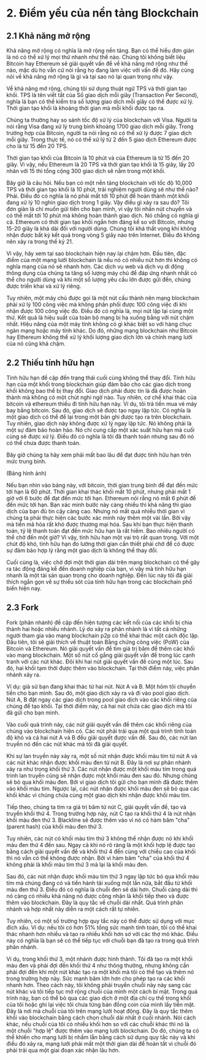 # 2. Điểm yếu của nền tảng Blockchain

## 2.1 Khả năng mở rộng

Khả năng mở rộng có nghĩa là mở rộng nền tảng. 
Bạn có thể hiểu đơn giản là nó có thể xử lý mọi thứ nhanh như thế nào. 
Chúng tôi không biết liệu Bitcoin hay Ethereum sẽ giải quyết vấn đề về khả năng mở rộng như thế nào, mặc dù họ vẫn cứ nói rằng họ đang làm việc với vấn đề đó. 
Hãy cùng nói về khả năng mở rộng là gì và tại sao nó lại quan trọng như vậy.

Về khả năng mở rộng, chúng tôi sử dụng thuật ngữ TPS và thời gian tạo khối. 
TPS là tên viết tắt của Số giao dịch mỗi giây (Transaction Per Second), nghĩa là bạn có thể kiểm tra số lượng giao dịch mỗi giây có thể được xử lý. 
Thời gian tạo khối là khoảng thời gian mà mỗi khối được tạo ra.

Chúng ta thường hay so sánh tốc độ xử lý của blockchain với Visa. Người ta nói rằng Visa đang xử lý trung bình khoảng 1700 giao dịch mỗi giây. 
Trong trường hợp của Bitcoin, người ta nói rằng nó có thể xử lý được 7 giao dịch mỗi giây.
Trong thực tế, nó có thể xử lý từ 2 đến 5 giao dịch
 Ethereum được cho là từ 15 đến 20 TPS.

Thời gian tạo khối của Bitcoin là 10 phút và của Ethereum là từ 15 đến 20 giây. 
Vì vậy, nếu Ethereum là 20 TPS và thời gian tạo khối là 15 giây, lấy 20 nhân với 15 thì tổng cộng 300 giao dịch sẽ nằm trong một khối.

Bây giờ là câu hỏi.
 Nếu bạn có một nền tảng blockchain với tốc độ 10,000 TPS và thời gian tạo khối là 10 phút, trải nghiệm người dùng sẽ như thế nào? 
Phải. Điều đó có nghĩa là nó phải mất tới 10 phút để hoàn thành một khối đang xử lý 10 nghìn giao dịch trong 1 giây. 
Vậy điều gì xảy ra sau đó? 
Tôi đơn giản là chỉ muốn gửi tiền cho bạn mình, vì vậy tôi nhấn nút chuyển và có thể mất tới 10 phút mà không hoàn thành giao dịch. 
Nó chẳng có nghĩa gì cả. 
Ethereum có thời gian tạo khối ngắn hơn đáng kể so với Bitcoin, nhưng 15-20 giây là khá dài đối với người dùng. 
Chúng tôi khá thất vọng khi không nhận được bất kỳ kết quả trong vòng 5 giây nào trên Internet. 
Điều đó không nên xảy ra trong thế kỷ 21.

Vì vậy, hãy xem tại sao blockchain hiện nay lại chậm hơn. 
Đầu tiên, đặc điểm của một mạng lưới blockchain là nếu nó có nhiều nút hơn thì không có nghĩa mạng của nó sẽ nhanh hơn. 
Các dịch vụ web và dịch vụ di động thông dụng của chúng ta tăng số lượng máy chủ để đáp ứng nhanh nhất có thể cho người dùng và khi một số lượng yêu cầu lớn được gửi đến, chúng được triển khai và xử lý riêng.

Tuy nhiên, một máy chủ được gọi là một nút cấu thành nên mạng blockchain phải xử lý 100 công việc mà không phân phối được 100 công việc đi khi nhận được 100 công việc đó. 
Điều đó có nghĩa là, mọi nút lặp lại cùng một thứ. 
Kết quả là hiệu suất của toàn bộ mạng bị hạ xuống bằng với nút chậm nhất. 
Hiệu năng của một máy tính không có gì khác biệt so với hàng chục ngàn mạng hoặc máy tính khác.
Do đó, những mạng blockchain như Bitcoin hay Ethereum không thể xử lý khối lượng giao dịch lớn và chính mạng lưới của nó cũng khá chậm.

## 2.2 Thiếu tính hữu hạn

Tính hữu hạn đề cập đến trạng thái cuối cùng không thể thay đổi. 
Tính hữu hạn của một khối trong blockchain giúp đảm bảo cho các giao dịch trong khối không bao thể bị thay đổi. 
Giao dịch phải được tin là đã được hoàn thành mà không có một chút nghi ngờ nào. 
Tuy nhiên, cơ chế khai thác của bitcoin và ethereum thiếu đi tính hữu hạn này. 
Ví dụ, tôi trả tiền mua vé máy bay bằng bitcoin.
Sau đó, giao dịch sẽ được tạo ngay lập tức. 
Có nghĩa là một giao dịch có thể để lại trong một bản ghi được tạo ra trên blockchain.
Tuy nhiên, giao dịch này không được xử lý ngay lập tức. 
Nó không phải là một sự đảm bảo hoàn hảo. 
Nó chỉ cung cấp một xác suất hữu hạn mà cuối cùng sẽ được xử lý.
Điều đó có nghĩa là tôi đã thanh toán nhưng sau đó nó có thể chưa được thanh toán.

Bây giờ chúng ta hãy xem phải mất bao lâu để đạt được tính hữu hạn trên mức trung bình.

(Bảng hình ảnh) 

Nếu bạn nhìn vào bảng này, với bitcoin, thời gian trung bình để đạt đến mức tới hạn là 60 phút. 
Thời gian khai thác khối mất 10 phút, nhưng phải mất 1 giờ với 6 bước để đạt đến mức tới hạn. Ethereum nói rằng nó mất 6 phút để đến mức tới hạn. 
Bạn xác minh bước này càng nhiều thì khả năng thì giao dịch của bạn đủ tin cậy càng cao. 
Nhưng nó mất quá nhiều thời gian vì chúng ta phải thực hiện các bước xác minh này thêm một vài lần. Bởi vậy mà tiền mã hóa rất khó được thương mại hóa. Sau khi bạn thực hiện thanh toán, tỷ lệ thanh toán đạt đến mức hữu hạn là rất hiếm.
 Bao nhiêu người có thể chờ đến một giờ? 
Vì vậy, tính hữu hạn một vai trò rất quan trọng. 
Với một chút độ khó, tính hữu hạn đo lường thời gian cần thiết phải chờ để có được sự đảm bảo hợp lý rằng một giao dịch là không thể thay đổi.

Cuối cùng là, việc chờ đợi một thời gian dài trên mạng blockchain có thể gây ra tác động đáng kể đến doanh nghiệp của bạn, vì vậy mà tính hữu hạn nhanh là một tài sản quan trọng cho doanh nghiệp. 
Đến lúc này tôi đã giải thích ngắn gọn về sự thiếu sót của tính hữu hạn trong các blockchain phổ biến hiện nay.

## 2.3 Fork

Fork (phân nhánh) đề cập đến hiện tượng các kết nối của các khối bị chia thành hai hoặc nhiều nhánh. 
Lý do xảy ra phân nhánh là vì tất cả những người tham gia vào mạng blockchain p2p có thể khai thác một cách độc lập. 
Đầu tiên, tôi sẽ giải thích về thuật toán Bằng chứng công việc (PoW) của Bitcoin và Ethereum. 
Nó giải quyết vấn đề tìm giá trị băm để thêm các khối vào mạng blockchain. 
Một số nút cố gắng giải quyết vấn đề trong lúc cạnh tranh với các nút khác. 
Đôi khi hai nút giải quyết vấn đề cùng một lúc. 
Sau đó, hai khối tạm thời được thêm vào blockchain.
Tại thời điểm này, việc phân nhánh xảy ra.

Ví dụ: giả sử bạn đang khai thác từ hai nút.
Nút A và B. 
Một hôm tôi chuyển tiền cho bạn mình.
Sau đó, một giao dịch xảy ra và đi vào pool giao dịch. 
Nút A, B đặt ngay các giao dịch trong pool giao dịch vào các khối riêng của chúng để tạo khối.
Tại thời điểm này, cả hai nút chứa các giao dịch mà tôi đã gửi cho bạn mình.

Vào cuối quá trình này, các nút giải quyết vấn đề thêm các khối riêng của chúng vào blockchain hiện có. 
Các nút phải trải qua một quá trình tính toán độ khó và cả hai nút A và B đều giải quyết được vấn đề. 
Sau đó, các nút lan truyền nó đến các nút khác mà tôi đã giải quyết.

Khi sự lan truyền này xảy ra, một số nút nhận được khối màu tím từ nút A và các nút khác nhận được khối màu đen từ nút B. 
Đây là nơi sự phân nhánh xảy ra như trong khối thứ 3. 
Các nút nhận được một khối màu tím trong quá trình lan truyền cũng sẽ nhận được một khối màu đen sau đó.
Nhưng chúng sẽ bỏ qua khối màu đen. 
Bởi vì giao dịch tôi gửi cho bạn mình đã được thêm vào khối màu tím. Ngược lại, các nút nhận được khối màu đen sẽ bỏ qua các khối khác vì chúng chứa cùng một giao dịch khi nhận được khối màu tím.

Tiếp theo, chúng ta tìm ra giá trị băm từ nút C, giải quyết vấn đề, tạo và truyền khối thứ 4. 
Trong trường hợp này, nút C tạo ra khối thứ 4 là nút nhận khối màu đen thứ 3. 
Blackline sẽ được thêm vào vì nó có hàm băm "cha" (parent hash) của khối màu đen thứ 3.

Tuy nhiên, các nút có khối màu tím thứ 3 không thể nhận được nó khi khối màu đen thứ 4 đến sau. 
Ngay cả khi nó rõ ràng là một khối hợp lệ được tạo bằng cách giải quyết vấn đề và khối thứ 4 đến cùng với chiều cao của khối thì nó vẫn có thể không được nhận. 
Bởi vì hàm băm "cha" của khối thứ 4 không phải là khối màu tím thứ 3 mà lại là khối màu đen.

Sau đó, các nút nhận được khối màu tím thứ 3 ngay lập tức bỏ qua khối màu tím mà chúng đang có và tiến hành tải xuống một lần nữa, bắt đầu từ khối màu đen thứ 3. 
Điều đó có nghĩa là chuỗi đen sẽ dài hơn.
Chuỗi càng dài thì nó càng có nhiều khả năng nó được công nhận là khối tiếp theo và được thêm vào blockchain. 
Đây là quy tắc về chuỗi dài nhất. 
Quá trình phân nhánh và hợp nhất này diễn ra một cách rất tự nhiên.

 

Tuy nhiên, có một số trường hợp quy tắc này có thể được sử dụng với mục đích xấu. 
Ví dụ: nếu tôi có hơn 51% tổng sức mạnh tính toán, tôi có thể khai thác nhanh hơn nhiều và tạo ra nhiều khối hơn sơ với các thợ mỏ khác. 
Điều này có nghĩa là bạn sẽ có thể tiếp tục với chuỗi bạn đã tạo ra trong quá trình phân nhánh.

Ví dụ, trong khối thứ 3, một nhánh được hình thành. 
Tôi đã tạo ra một khối màu đen và phải đợi đến khối thứ 4 như thông thường, nhưng không cần phải đợi đến khi một nút khác tạo ra một khối mà tôi có thể tạo và thêm nó trong trường hợp này. Sức mạnh băm lớn hơn cho phép tạo ra các khối nhanh hơn. Theo cách này, tôi không phải truyền chuỗi này này sang các nút khác và tôi tiếp tục mở rộng chuỗi của mình một cách bí mật. 
Trong quá trình này, bạn có thể bỏ qua các giao dịch ở một địa chỉ cụ thể trong khối của tôi hoặc ghi lại việc tôi chưa từng bán đồng coin của mình lấy tiền mặt. 
Đây là nơi mà chuỗi của tôi trên mạng lưới hoạt động. 
Đây là quy tắc thêm khối vào blockchain bằng cách chọn chuỗi dài nhất ở cuối nhánh. Nói cách khác, nếu chuỗi của tôi có nhiều khối hơn so với các chuỗi khác thì nó là một chuỗi "hợp lệ" được thêm vào mạng lưới blockchain. Do đó, chúng ta có thể khiến cho mạng lưới bị nhầm lẫn bằng cách sử dụng quy tắc này và khi điều đó xảy ra, mạng lưới phải mất một thời gian dài để hoàn tất vì chuỗi đó phải trải qua một giai đoạn xác nhận lâu hơn.
